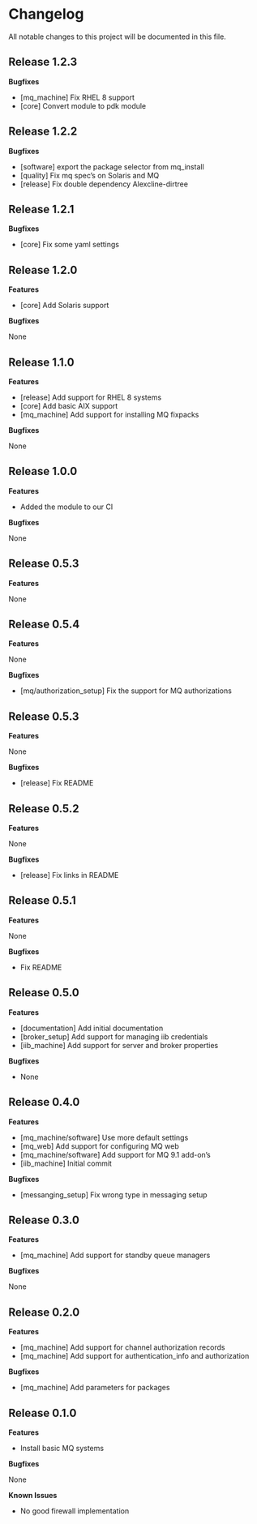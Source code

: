 # Changelog

All notable changes to this project will be documented in this file.

## Release 1.2.3

**Bugfixes**

- [mq_machine] Fix RHEL 8 support
- [core] Convert module to pdk module

## Release 1.2.2

**Bugfixes**

- [software] export the package selector from mq_install
- [quality] Fix mq spec’s on Solaris and MQ
- [release] Fix double dependency Alexcline-dirtree

## Release 1.2.1

**Bugfixes**

- [core] Fix some yaml settings

## Release 1.2.0

**Features**

- [core] Add Solaris support

**Bugfixes**

None


## Release 1.1.0

**Features**

- [release] Add support for RHEL 8 systems
- [core] Add basic AIX support
- [mq_machine] Add support for installing MQ fixpacks

**Bugfixes**

None

## Release 1.0.0

**Features**

- Added the module to our CI

**Bugfixes**

None

## Release 0.5.3

**Features**

None

## Release 0.5.4

**Features**

None

**Bugfixes**

- [mq/authorization_setup] Fix the support for MQ authorizations

## Release 0.5.3

**Features**

None

**Bugfixes**

- [release] Fix README

## Release 0.5.2

**Features**

None

**Bugfixes**

- [release] Fix links in README

## Release 0.5.1

**Features**

None

**Bugfixes**

- Fix README

## Release 0.5.0

**Features**

- [documentation] Add initial documentation
- [broker_setup] Add support for managing iib credentials
- [iib_machine] Add support for server and broker properties

**Bugfixes**

- None

## Release 0.4.0

**Features**

- [mq_machine/software] Use more default settings
- [mq_web] Add support for configuring MQ web
- [mq_machine/software] Add support for MQ 9.1 add-on’s
- [iib_machine] Initial commit

**Bugfixes**

- [messanging_setup] Fix wrong type in messaging setup

## Release 0.3.0

**Features**

- [mq_machine] Add support for standby queue managers

**Bugfixes**

None

## Release 0.2.0

**Features**

- [mq_machine] Add support for channel authorization records
- [mq_machine] Add support for authentication_info and authorization

**Bugfixes**

- [mq_machine] Add parameters for packages


## Release 0.1.0

**Features**

- Install basic MQ systems

**Bugfixes**

None

**Known Issues**

- No good firewall implementation
